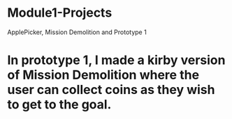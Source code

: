 # Module1-Projects
 ApplePicker, Mission Demolition and Prototype 1
# In prototype 1, I made a kirby version of Mission Demolition where the user can collect coins as they wish to get to the goal. 
